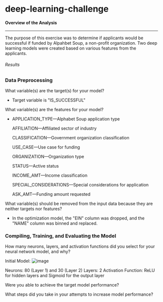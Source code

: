 # deep-learning-challenge


#### Overview of the Analysis
____________________________________________________________________________________________________________________________________________________________________________________________________________________________________________________

The purpose of this exercise was to determine if applicants would be successful if funded by Alpahbet Soup, a non-profit organization. Two deep learning models were created based on various features from the applicants.


###### Results 

### Data Preprocessing

What variable(s) are the target(s) for your model?
  * Target variable is "IS_SUCCESSFUL"

What variable(s) are the features for your model?
  * APPLICATION_TYPE—Alphabet Soup application type
    
    AFFILIATION—Affiliated sector of industry
    
    CLASSIFICATION—Government organization classification
    
    USE_CASE—Use case for funding
    
    ORGANIZATION—Organization type
    
    STATUS—Active status
    
    INCOME_AMT—Income classification
    
    SPECIAL_CONSIDERATIONS—Special considerations for application
    
    ASK_AMT—Funding amount requested

What variable(s) should be removed from the input data because they are neither targets nor features?
  * In the optimization model, the "EIN" column was dropped, and the "NAME" column was binned and replaced.

### Compiling, Training, and Evaluating the Model
How many neurons, layers, and activation functions did you select for your neural network model, and why?

Initial Model:
![image](https://github.com/JasmineK20/deep-learning-challenge/assets/135649789/02f6a919-30ad-457e-a0d0-48c67c192bac)

Neurons: 80 (Layer 1) and 30 (Layer 2)
Layers: 2
Activation Function: ReLU for hidden layers and Sigmoid for the output layer






Were you able to achieve the target model performance?


What steps did you take in your attempts to increase model performance?



